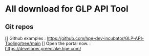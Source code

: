 # All download for GLP API Tool
## Git repos 
[] Github examples : https://github.com/hpe-dev-incubator/GLP-API-Tooling/tree/main
[] Open the portal now. : https://developer.greenlake.hpe.com/

